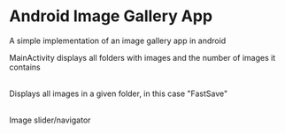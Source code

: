 # Android Image Gallery App
A simple implementation of an image gallery app in android

MainActivity displays all folders with images and the number of images it contains <br />
<br />

Displays all images in a given folder, in this case "FastSave" <br />
<br />

Image slider/navigator <br />












